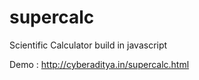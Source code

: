 supercalc
=========

Scientific Calculator build in javascript

Demo : http://cyberaditya.in/supercalc.html
